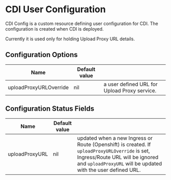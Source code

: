 # CDI User Configuration

CDI Config is a custom resource defining user configuration for CDI.
The configuration is created when CDI is deployed.

Currently it is used only for holding Upload Proxy URL details.

## Configuration Options

| Name                    | Default value         |                                                     |
|-------------------------|-----------------------|-----------------------------------------------------|
| uploadProxyURLOverride  |    nil                | a user defined URL for Upload Proxy service.         |

## Configuration Status Fields

| Name                    | Default value         |                                                     |
|-------------------------|-----------------------|-----------------------------------------------------|
| uploadProxyURL          |      nil              | updated when a new Ingress or Route (Openshift) is created. If `uploadProxyURLOverride` is set, Ingress/Route URL will be ignored and `uploadProxyURL` will be updated with the user defined URL. |

